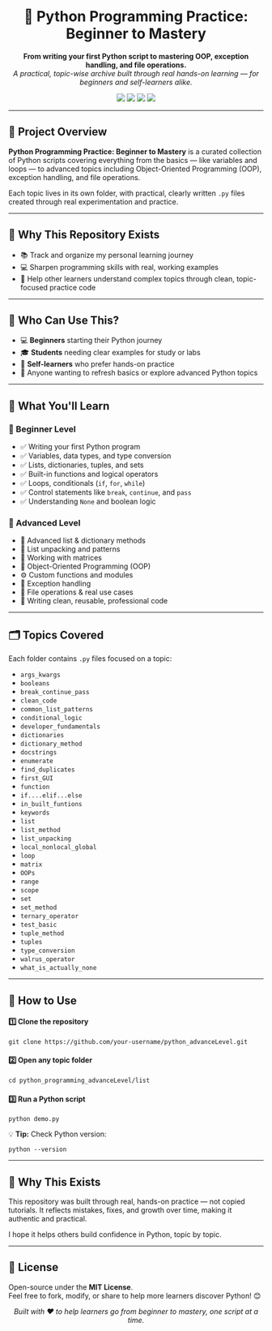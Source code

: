 <h1 align="center">🐍 Python Programming Practice: Beginner to Mastery</h1>

<p align="center">
  <b>From writing your first Python script to mastering OOP, exception handling, and file operations.</b><br/>
  <i>A practical, topic-wise archive built through real hands-on learning — for beginners and self-learners alike.</i>
</p>

<p align="center">
  <img src="https://img.shields.io/badge/status-Active-success?style=flat-square"/>
  <img src="https://img.shields.io/badge/level-Beginner→Advanced-blue?style=flat-square"/>
  <img src="https://img.shields.io/badge/language-Python-green?style=flat-square"/>
  <img src="https://img.shields.io/badge/license-MIT-yellow?style=flat-square"/>
</p>

<hr/>

<h2>🧠 Project Overview</h2>

<p>
  <strong>Python Programming Practice: Beginner to Mastery</strong> is a curated collection of Python scripts covering everything from the basics
  — like variables and loops — to advanced topics including Object-Oriented Programming (OOP), exception handling, and file operations.
</p>
<p>
  Each topic lives in its own folder, with practical, clearly written <code>.py</code> files created through real experimentation and practice.
</p>

<hr/>

<h2>🎯 Why This Repository Exists</h2>

<ul>
  <li>📚 Track and organize my personal learning journey</li>
  <li>💻 Sharpen programming skills with real, working examples</li>
  <li>🌱 Help other learners understand complex topics through clean, topic-focused practice code</li>
</ul>

<hr/>

<h2>👥 Who Can Use This?</h2>

<ul>
  <li>💻 <strong>Beginners</strong> starting their Python journey</li>
  <li>🎓 <strong>Students</strong> needing clear examples for study or labs</li>
  <li>🧠 <strong>Self-learners</strong> who prefer hands-on practice</li>
  <li>🔄 Anyone wanting to refresh basics or explore advanced Python topics</li>
</ul>

<hr/>

<h2>📘 What You'll Learn</h2>

<h3>🌱 Beginner Level</h3>
<ul>
  <li>✅ Writing your first Python program</li>
  <li>✅ Variables, data types, and type conversion</li>
  <li>✅ Lists, dictionaries, tuples, and sets</li>
  <li>✅ Built-in functions and logical operators</li>
  <li>✅ Loops, conditionals (<code>if</code>, <code>for</code>, <code>while</code>)</li>
  <li>✅ Control statements like <code>break</code>, <code>continue</code>, and <code>pass</code></li>
  <li>✅ Understanding <code>None</code> and boolean logic</li>
</ul>

<h3>🚀 Advanced Level</h3>
<ul>
  <li>🧩 Advanced list & dictionary methods</li>
  <li>🧠 List unpacking and patterns</li>
  <li>🧱 Working with matrices</li>
  <li>🧰 Object-Oriented Programming (OOP)</li>
  <li>⚙️ Custom functions and modules</li>
  <li>🧨 Exception handling</li>
  <li>📁 File operations & real use cases</li>
  <li>🔄 Writing clean, reusable, professional code</li>
</ul>

<hr/>

<h2>🗂️ Topics Covered</h2>

<p>Each folder contains <code>.py</code> files focused on a topic:</p>

<ul>
  <li><code>args_kwargs</code></li>
  <li><code>booleans</code></li>
  <li><code>break_continue_pass</code></li>
  <li><code>clean_code</code></li>
  <li><code>common_list_patterns</code></li>
  <li><code>conditional_logic</code></li>
  <li><code>developer_fundamentals</code></li>
  <li><code>dictionaries</code></li>
  <li><code>dictionary_method</code></li>
  <li><code>docstrings</code></li>
  <li><code>enumerate</code></li>
  <li><code>find_duplicates</code></li>
  <li><code>first_GUI</code></li>
  <li><code>function</code></li>
  <li><code>if....elif...else</code></li>
  <li><code>in_built_funtions</code></li>
  <li><code>keywords</code></li>
  <li><code>list</code></li>
  <li><code>list_method</code></li>
  <li><code>list_unpacking</code></li>
  <li><code>local_nonlocal_global</code></li>
  <li><code>loop</code></li>
  <li><code>matrix</code></li>
  <li><code>OOPs</code></li>
  <li><code>range</code></li>
  <li><code>scope</code></li>
  <li><code>set</code></li>
  <li><code>set_method</code></li>
  <li><code>ternary_operator</code></li>
  <li><code>test_basic</code></li>
  <li><code>tuple_method</code></li>
  <li><code>tuples</code></li>
  <li><code>type_conversion</code></li>
  <li><code>walrus_operator</code></li>
  <li><code>what_is_actually_none</code></li>
</ul>

<hr/>

<h2>🚀 How to Use</h2>

<h4>1️⃣ Clone the repository</h4>
<pre><code>git clone https://github.com/your-username/python_advanceLevel.git</code></pre>

<h4>2️⃣ Open any topic folder</h4>
<pre><code>cd python_programming_advanceLevel/list</code></pre>

<h4>3️⃣ Run a Python script</h4>
<pre><code>python demo.py</code></pre>

<p>💡 <strong>Tip:</strong> Check Python version:</p>
<pre><code>python --version</code></pre>

<hr/>

<h2>🌿 Why This Exists</h2>

<p>
  This repository was built through real, hands-on practice — not copied tutorials.
  It reflects mistakes, fixes, and growth over time, making it authentic and practical.
</p>
<p>
  I hope it helps others build confidence in Python, topic by topic.
</p>

<hr/>

<h2>📜 License</h2>

<p>
  Open-source under the <strong>MIT License</strong>.<br/>
  Feel free to fork, modify, or share to help more learners discover Python! 😊
</p>

<p align="center"><i>Built with ❤️ to help learners go from beginner to mastery, one script at a time.</i></p>
